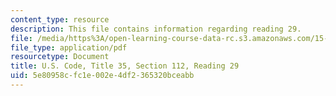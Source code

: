 ```yaml
---
content_type: resource
description: This file contains information regarding reading 29.
file: /media/https%3A/open-learning-course-data-rc.s3.amazonaws.com/15-628j-patents-copyrights-and-the-law-of-intellectual-property-spring-2013/5e80958cfc1e002e4df2365320bceabb_MIT15_628JS13_read29.pdf
file_type: application/pdf
resourcetype: Document
title: U.S. Code, Title 35, Section 112, Reading 29
uid: 5e80958c-fc1e-002e-4df2-365320bceabb
---
```

